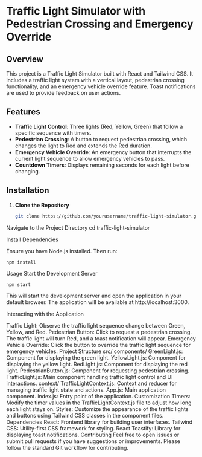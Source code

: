 # Traffic Light Simulator with Pedestrian Crossing and Emergency Override

## Overview

This project is a Traffic Light Simulator built with React and Tailwind CSS. It includes a traffic light system with a vertical layout, pedestrian crossing functionality, and an emergency vehicle override feature. Toast notifications are used to provide feedback on user actions.

## Features

- **Traffic Light Control**: Three lights (Red, Yellow, Green) that follow a specific sequence with timers.
- **Pedestrian Crossing**: A button to request pedestrian crossing, which changes the light to Red and extends the Red duration.
- **Emergency Vehicle Override**: An emergency button that interrupts the current light sequence to allow emergency vehicles to pass.
- **Countdown Timers**: Displays remaining seconds for each light before changing.

## Installation

1. **Clone the Repository**

   ```bash
   git clone https://github.com/yourusername/traffic-light-simulator.git
Navigate to the Project Directory
   cd traffic-light-simulator
   
Install Dependencies

Ensure you have Node.js installed. Then run:



    npm install
Usage
Start the Development Server


    npm start
This will start the development server and open the application in your default browser. The application will be available at http://localhost:3000.

Interacting with the Application

Traffic Light: Observe the traffic light sequence change between Green, Yellow, and Red.
Pedestrian Button: Click to request a pedestrian crossing. The traffic light will turn Red, and a toast notification will appear.
Emergency Vehicle Override: Click the button to override the traffic light sequence for emergency vehicles.
Project Structure
src/
components/
GreenLight.js: Component for displaying the green light.
YellowLight.js: Component for displaying the yellow light.
RedLight.js: Component for displaying the red light.
PedestrianButton.js: Component for requesting pedestrian crossing.
TrafficLight.js: Main component handling traffic light control and UI interactions.
context/
TrafficLightContext.js: Context and reducer for managing traffic light state and actions.
App.js: Main application component.
index.js: Entry point of the application.
Customization
Timers: Modify the timer values in the TrafficLightContext.js file to adjust how long each light stays on.
Styles: Customize the appearance of the traffic lights and buttons using Tailwind CSS classes in the component files.
Dependencies
React: Frontend library for building user interfaces.
Tailwind CSS: Utility-first CSS framework for styling.
React Toastify: Library for displaying toast notifications.
Contributing
Feel free to open issues or submit pull requests if you have suggestions or improvements. Please follow the standard Git workflow for contributing.






